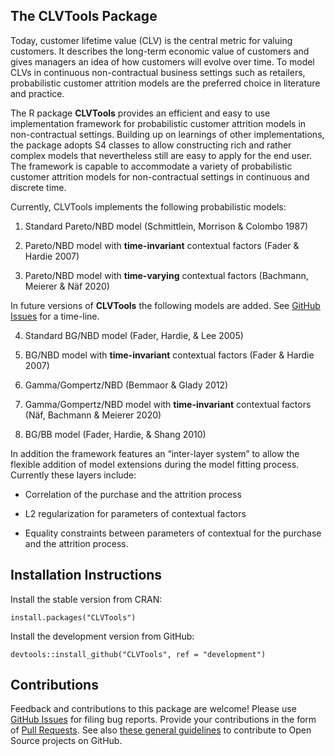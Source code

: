 
<!-- README.md is generated from README.Rmd. Please edit that file -->

## The CLVTools Package

Today, customer lifetime value (CLV) is the central metric for valuing
customers. It describes the long-term economic value of customers and
gives managers an idea of how customers will evolve over time. To model
CLVs in continuous non-contractual business settings such as retailers,
probabilistic customer attrition models are the preferred choice in
literature and practice.

The R package **CLVTools** provides an efficient and easy to use
implementation framework for probabilistic customer attrition models in
non-contractual settings. Building up on learnings of other
implementations, the package adopts S4 classes to allow constructing
rich and rather complex models that nevertheless still are easy to apply
for the end user. The framework is capable to accommodate a variety of
probabilistic customer attrition models for non-contractual settings in
continuous and discrete time.

Currently, CLVTools implements the following probabilistic models:

1)  Standard Pareto/NBD model (Schmittlein, Morrison & Colombo 1987)

2)  Pareto/NBD model with **time-invariant** contextual factors (Fader &
    Hardie 2007)

3)  Pareto/NBD model with **time-varying** contextual factors (Bachmann,
    Meierer & Näf 2020)

In future versions of **CLVTools** the following models are added. See
[GitHub Issues](https://github.com/bachmannpatrick/CLVTools/projects)
for a time-line.

4)  Standard BG/NBD model (Fader, Hardie, & Lee 2005)

5)  BG/NBD model with **time-invariant** contextual factors (Fader &
    Hardie 2007)

6)  Gamma/Gompertz/NBD (Bemmaor & Glady 2012)

7)  Gamma/Gompertz/NBD model with **time-invariant** contextual factors
    (Näf, Bachmann & Meierer 2020)

8)  BG/BB model (Fader, Hardie, & Shang 2010)

In addition the framework features an “inter-layer system” to allow the
flexible addition of model extensions during the model fitting process.
Currently these layers include:

  - Correlation of the purchase and the attrition process

  - L2 regularization for parameters of contextual factors

  - Equality constraints between parameters of contextual for the
    purchase and the attrition process.

## Installation Instructions

Install the stable version from CRAN:

    install.packages("CLVTools")

Install the development version from GitHub:

    devtools::install_github("CLVTools", ref = "development")

## Contributions

Feedback and contributions to this package are welcome\! Please use
[GitHub Issues](https://github.com/bachmannpatrick/CLVTools/issues) for
filing bug reports. Provide your contributions in the form of [Pull
Requests](https://help.github.com/articles/about-pull-requests/). See
also [these general
guidelines](https://guides.github.com/activities/contributing-to-open-source/#contributing)
to contribute to Open Source projects on GitHub.
